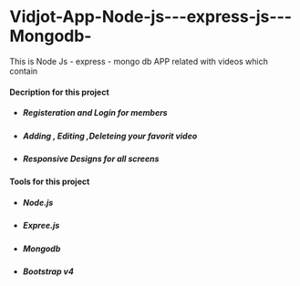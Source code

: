 # Vidjot-App-Node-js---express-js---Mongodb-
This is Node Js - express - mongo db APP related with videos which contain
<h4>Decription for this project</h4>
<ul>
  <li><h5> Registeration and Login for members </h5></li>
  <li><h5> Adding , Editing ,Deleteing your favorit video  </h5></li>
  <li><h5> Responsive Designs for all screens</h5></li>
</ul>
<h4>Tools for this project</h4>
<ul>
  <li><h5> Node.js</h5></li>
  <li><h5> Expree.js</h5></li>
  <li><h5> Mongodb</h5></li>
  <li><h5> Bootstrap v4</h5></li>
<ul>
